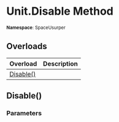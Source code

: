 # Unit.Disable Method

<small>**Namespace**: SpaceUsurper</small>

## Overloads

<div markdown="1" class="member-table">

| Overload | Description |
| :------- | ----------- |
| [Disable()](#) |  | 

</div>

## Disable()
### Parameters
